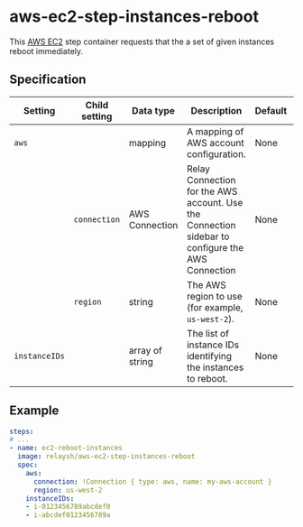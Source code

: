 # aws-ec2-step-instances-reboot

This [AWS EC2](https://aws.amazon.com/ec2/) step container requests that the a
set of given instances reboot immediately.

## Specification

| Setting | Child setting | Data type | Description | Default | Required |
|---------|---------------|-----------|-------------|---------|----------|
| `aws` || mapping | A mapping of AWS account configuration. | None | True |
|| `connection` | AWS Connection | Relay Connection for the AWS account. Use the Connection sidebar to configure the AWS Connection | None | True |
|| `region` | string | The AWS region to use (for example, `us-west-2`). | None | True |
| `instanceIDs` || array of string | The list of instance IDs identifying the instances to reboot. | None | True |

## Example

```yaml
steps:
# ...
- name: ec2-reboot-instances
  image: relaysh/aws-ec2-step-instances-reboot
  spec:
    aws:
      connection: !Connection { type: aws, name: my-aws-account }
      region: us-west-2
    instanceIDs:
    - i-0123456789abcdef0
    - i-abcdef0123456789a
```
